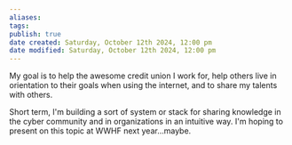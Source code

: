 ```yaml
---
aliases: 
tags: 
publish: true
date created: Saturday, October 12th 2024, 12:00 pm
date modified: Saturday, October 12th 2024, 12:00 pm
---
```


My goal is to help the awesome credit union I work for, help others live in orientation to their goals when using the internet, and to share my talents with others.  

Short term, I'm building a sort of system or stack for sharing knowledge in the cyber community and in organizations in an intuitive way. I'm hoping to present on this topic at WWHF next year...maybe.